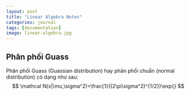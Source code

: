 ```yaml
---
layout: post
title: "Linear Algebra Notes"
categories: journal
tags: [documentation]
image: linear-algebra.jpg
---
```

## Phân phối Guass 
Phân phối Guass (Guassian distribution) hay phân phối chuẩn (normal distribution) có dạng như sau:
$$
\mathcal N(x|\mu,\sigma^2)=\frac{1}{(2\pi\sigma^2)^{1/2}}\exp{}
$$
<!--stackedit_data:
eyJoaXN0b3J5IjpbLTcxMzYxMDQ3MF19
-->